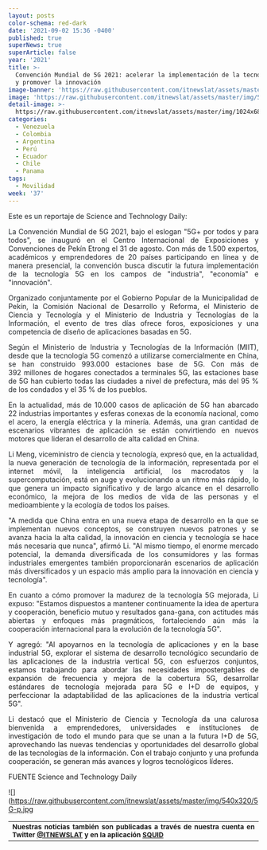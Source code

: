 ```yaml
---
layout: posts
color-schema: red-dark
date: '2021-09-02 15:36 -0400'
published: true
superNews: true
superArticle: false
year: '2021'
title: >-
  Convención Mundial de 5G 2021: acelerar la implementación de la tecnología 5G
  y promover la innovación
image-banner: 'https://raw.githubusercontent.com/itnewslat/assets/master/img/1200x450/5g.jpg'
image: 'https://raw.githubusercontent.com/itnewslat/assets/master/img/540x320/5G-p.jpg'
detail-image: >-
  https://raw.githubusercontent.com/itnewslat/assets/master/img/1024x680/5G-g.jpg
categories:
  - Venezuela
  - Colombia
  - Argentina
  - Perú
  - Ecuador
  - Chile
  - Panama
tags:
  - Movilidad
week: '37'
---
```

<p style="color: #212529; text-align: justify;">Este es un reportaje de Science and Technology Daily:</p>
<p style="color: #212529; text-align: justify;">La Convención Mundial de 5G 2021, bajo el eslogan "5G+ por todos y para todos", se inauguró en el Centro Internacional de Exposiciones y Convenciones de Pekín Etrong el 31 de agosto. Con más de 1.500 expertos, académicos y emprendedores de 20 países participando en línea y de manera presencial, la convención busca discutir la futura implementación de la tecnología 5G en los campos de "industria", "economía" e "innovación".</p>
<p style="color: #212529; text-align: justify;">Organizado conjuntamente por el Gobierno Popular de la Municipalidad de Pekín, la Comisión Nacional de Desarrollo y Reforma, el Ministerio de Ciencia y Tecnología y el Ministerio de Industria y Tecnologías de la Información, el evento de tres días ofrece foros, exposiciones y una competencia de diseño de aplicaciones basadas en 5G.</p>
<p style="color: #212529; text-align: justify;">Según el Ministerio de Industria y Tecnologías de la Información (MIIT), desde que la tecnología 5G comenzó a utilizarse comercialmente en <span class="xn-location">China</span>, se han construido 993.000 estaciones base de 5G. Con más de 392 millones de hogares conectados a terminales 5G, las estaciones base de 5G han cubierto todas las ciudades a nivel de prefectura, más del 95 % de los condados y el 35 % de los pueblos.</p>
<p style="color: #212529; text-align: justify;">En la actualidad, más de 10.000 casos de aplicación de 5G han abarcado 22 industrias importantes y esferas conexas de la economía nacional, como el acero, la energía eléctrica y la minería. Además, una gran cantidad de escenarios vibrantes de aplicación se están convirtiendo en nuevos motores que lideran el desarrollo de alta calidad en <span class="xn-location">China</span>.</p>
<p style="color: #212529; text-align: justify;"><span class="xn-person">Li Meng</span>, viceministro de ciencia y tecnología, expresó que, en la actualidad, la nueva generación de tecnología de la información, representada por el internet móvil, la inteligencia artificial, los macrodatos y la supercomputación, está en auge y evolucionando a un ritmo más rápido, lo que genera un impacto significativo y de largo alcance en el desarrollo económico, la mejora de los medios de vida de las personas y el medioambiente y la ecología de todos los países.</p>
<p style="color: #212529; text-align: justify;">"A medida que <span class="xn-location">China</span> entra en una nueva etapa de desarrollo en la que se implementan nuevos conceptos, se construyen nuevos patrones y se avanza hacia la alta calidad, la innovación en ciencia y tecnología se hace más necesaria que nunca", afirmó Li. "Al mismo tiempo, el enorme mercado potencial, la demanda diversificada de los consumidores y las formas industriales emergentes también proporcionarán escenarios de aplicación más diversificados y un espacio más amplio para la innovación en ciencia y tecnología".</p>
<p style="color: #212529; text-align: justify;">En cuanto a cómo promover la madurez de la tecnología 5G mejorada, Li expuso: "Estamos dispuestos a mantener continuamente la idea de apertura y cooperación, beneficio mutuo y resultados gana-gana, con actitudes más abiertas y enfoques más pragmáticos, fortaleciendo aún más la cooperación internacional para la evolución de la tecnología 5G".</p>
<p style="text-align: justify;">Y agregó: "Al apoyarnos en la tecnología de aplicaciones y en la base industrial 5G, explorar el sistema de desarrollo tecnológico secundario de las aplicaciones de la industria vertical 5G, con esfuerzos conjuntos, estamos trabajando para abordar las necesidades impostergables de expansión de frecuencia y mejora de la cobertura 5G, desarrollar estándares de tecnología mejorada para 5G e I+D de equipos, y perfeccionar la adaptabilidad de las aplicaciones de la industria vertical 5G".</p>
<p style="text-align: justify;">Li destacó que el Ministerio de Ciencia y Tecnología da una calurosa bienvenida a emprendedores, universidades e instituciones de investigación de todo el mundo para que se unan a la futura I+D de 5G, aprovechando las nuevas tendencias y oportunidades del desarrollo global de las tecnologías de la información. Con el trabajo conjunto y una profunda cooperación, se generan más avances y logros tecnológicos líderes.</p>
<p style="text-align: justify;">FUENTE Science and Technology Daily</p>

![](https://raw.githubusercontent.com/itnewslat/assets/master/img/540x320/5G-p.jpg

<table style="height: 42px;" width="569">
<tbody>
<tr>
<td style="text-align: justify;"><sub><strong>Nuestras noticias también son publicadas a través de nuestra cuenta en Twitter <a href="https://twitter.com/itnewslat?lang=es">@ITNEWSLAT</a> y en la aplicación <a href="https://squidapp.co/en/">SQUID</a></strong></sub></td>
</tr>
</tbody>
</table>

